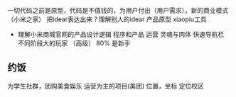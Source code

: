 一切代码之前是原型，代码是不值钱的，为用户付出（用户需求），新的商业模式（小米之家）
把idear表达出来？理解别人的idear 产品原型 xiaopiu工具

- 理解小米商城官网的产品设计逻辑
  程序和产品 运营  灵魂与肉体
  快速导航栏  不同阶段大的玩家  （高级）
  80% 是新手

## 约饭
   为学生社群，团购美食娱乐
   运营为主的项目(美团)
   位置，坐标
   定位校区